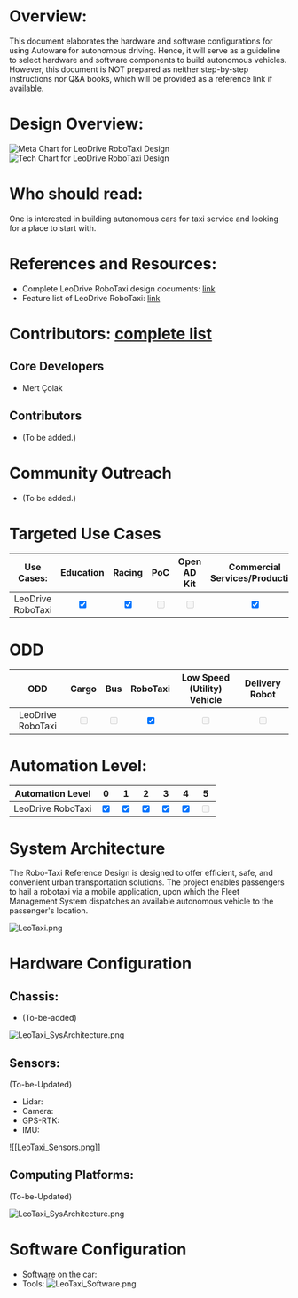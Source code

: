 
# Overview: 

This document elaborates the hardware and software configurations for using Autoware for autonomous driving. Hence, it will serve as a guideline to select hardware and software components to build autonomous vehicles. However, this document is NOT prepared as neither step-by-step instructions nor Q&A books, which will be provided as a reference link if available. 

# Design Overview: 

![Meta Chart for LeoDrive RoboTaxi Design](LeoTaxi_Meta.png)
![Tech Chart for LeoDrive RoboTaxi Design](LeoTaxi_Tech.png)


# Who should read: 
One is interested in building autonomous cars for taxi service and looking for a place to start with. 

# References and Resources: 
- Complete LeoDrive RoboTaxi design documents: [link](https://leodrive.atlassian.net/wiki/spaces/MD/pages/97583105/Overview+of+Reference+Design)
- Feature list of LeoDrive RoboTaxi: [link](https://leodrive.atlassian.net/wiki/spaces/MD/pages/104071185/Autonomous+Driving+Feature+List)

# Contributors: [complete list]()
## Core Developers
- Mert Çolak

## Contributors
- (To be added.)

# Community Outreach
- (To be added.)

# Targeted Use Cases

| Use Cases: | Education | Racing | PoC | Open AD Kit | Commercial Services/Production |
|:--------: | :--------:| :---------: | :---------: |:---------: | :---------: |
| LeoDrive RoboTaxi | <input type="checkbox" checked />  | <input type="checkbox" checked />  | <input type="checkbox" disabled  />  | <input type="checkbox" disabled  />  | <input type="checkbox" checked /> | 

# ODD

| ODD | Cargo | Bus | RoboTaxi | Low Speed (Utility) Vehicle | Delivery Robot |
|:--------: | :--------:| :---------: | :---------: |:---------: | :---------: |
| LeoDrive RoboTaxi | <input type="checkbox" disabled  />  | <input type="checkbox" disabled />  | <input type="checkbox" checked />  | <input type="checkbox" disabled  />  | <input type="checkbox" disabled  />  | 

# Automation Level:
| Automation Level | 0 | 1 | 2 | 3 | 4 | 5 |
|:--------: | :--------:| :---------: | :---------: |:---------: | :---------: | :---------: |
| LeoDrive RoboTaxi | <input type="checkbox" checked  />  |  <input type="checkbox" checked  />  | <input type="checkbox" checked />  | <input type="checkbox" checked  /> | <input type="checkbox" checked  />  | <input type="checkbox" disabled  />  | 


# System Architecture

The Robo-Taxi Reference Design is designed to offer efficient, safe, and convenient urban transportation solutions. The project enables passengers to hail a robotaxi via a mobile application, upon which the Fleet Management System dispatches an available autonomous vehicle to the passenger's location.

![LeoTaxi.png](LeoTaxi.png)

# Hardware Configuration
## Chassis:
- (To-be-added)
  
![LeoTaxi_SysArchitecture.png](LeoTaxi_SysArchitecture.png)

## Sensors:
(To-be-Updated)
- Lidar:
- Camera: 
- GPS-RTK: 
- IMU:
  
![[LeoTaxi_Sensors.png]]

## Computing Platforms:
(To-be-Updated)


![LeoTaxi_SysArchitecture.png](LeoTaxi_SysArchitecture.png)

# Software Configuration 
- Software on the car:
- Tools:
![LeoTaxi_Software.png](LeoTaxi_Software.png)
